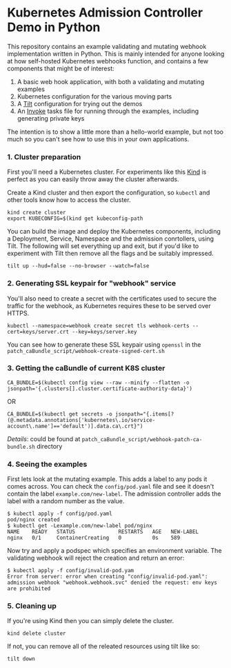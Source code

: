 # Kubernetes Admission Controller Demo in Python

This repository contains an example validating and mutating webhook implementation written in Python. This is mainly
intended for anyone looking at how self-hosted Kubernetes webhooks function, and contains a few components that might be of interest:

1. A basic web hook application, with both a validating and mutating examples
2. Kubernetes configuration for the various moving parts
3. A [Tilt](https://tilt.dev/) configuration for trying out the demos
4. An [Invoke](https://github.com/pyinvoke/invoke) tasks file for running through the examples, including generating private keys

The intention is to show a little more than a hello-world example, but not too much so you can't see how to use this in your own applications.


### 1. Cluster preparation

First you'll need a Kubernetes cluster. For experiments like this [Kind](https://kind.sigs.k8s.io) is perfect as you can easily throw away the cluster afterwards.

Create a Kind cluster and then export the configuration, so `kubectl` and other tools know how to access the cluster.

```
kind create cluster
export KUBECONFIG=$(kind get kubeconfig-path
```

You can build the image and deploy the Kubernetes components, including a Deployment, Service, Namespace and the admission conrtollers, using Tilt. The following will set everything up and exit, but if you'd like to experiment with Tilt then remove all the flags and be suitably impressed.

```
tilt up --hud=false --no-browser --watch=false
```


### 2. Generating SSL keypair for "webhook" service
You'll also need to create a secret with the certificates used to secure the traffic for the webhook, as Kubernetes requires these to be served over HTTPS.

```
kubectl --namespace=webhook create secret tls webhook-certs --cert=keys/server.crt --key=keys/server.key
```

You can see how to generate these SSL keypair using `openssl` in the `patch_caBundle_script/webhook-create-signed-cert.sh`


### 3. Getting the caBundle of current K8S cluster
```
CA_BUNDLE=$(kubectl config view --raw --minify --flatten -o jsonpath='{.clusters[].cluster.certificate-authority-data}')
```
OR
```
CA_BUNDLE=$(kubectl get secrets -o jsonpath="{.items[?(@.metadata.annotations['kubernetes\.io/service-account\.name']=='default')].data.ca\.crt}")
```
*Details*: could be found at `patch_caBundle_script/webhook-patch-ca-bundle.sh` directory

### 4. Seeing the examples

First lets look at the mutating example. This adds a label to any pods it comes across. You can check the
`config/pod.yaml` file and see it doesn't contain the label `example.com/new-label`. The admission controller
adds the label with a random number as the value.

```console
$ kubectl apply -f config/pod.yaml
pod/nginx created
$ kubectl get -Lexample.com/new-label pod/nginx
NAME    READY   STATUS              RESTARTS   AGE   NEW-LABEL
nginx   0/1     ContainerCreating   0          0s    589
```

Now try and apply a podspec which specifies an environment variable. The validating webhook will reject the creation and
return an error:

```console
$ kubectl apply -f config/invalid-pod.yam
Error from server: error when creating "config/invalid-pod.yaml": admission webhook "webhook.webhook.svc" denied the request: env keys are prohibited
```

### 5. Cleaning up

If you're using Kind then you can simply delete the cluster.

```
kind delete cluster
```

If not, you can remove all of the releated resources using tilt like so:

```
tilt down
```
